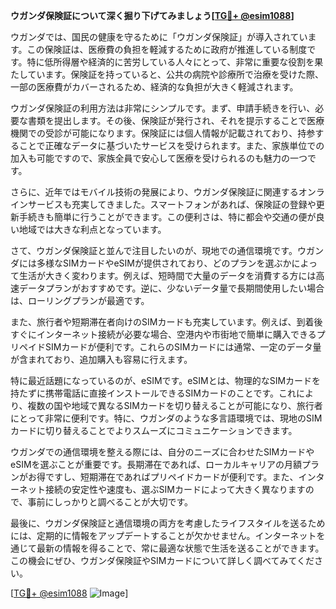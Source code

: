 **ウガンダ保険証について深く掘り下げてみましょう[[TG💪+ @esim1088](https://t.me/s/esim1088)]**

ウガンダでは、国民の健康を守るために「ウガンダ保険証」が導入されています。この保険証は、医療費の負担を軽減するために政府が推進している制度です。特に低所得層や経済的に苦労している人々にとって、非常に重要な役割を果たしています。保険証を持っていると、公共の病院や診療所で治療を受けた際、一部の医療費がカバーされるため、経済的な負担が大きく軽減されます。

ウガンダ保険証の利用方法は非常にシンプルです。まず、申請手続きを行い、必要な書類を提出します。その後、保険証が発行され、それを提示することで医療機関での受診が可能になります。保険証には個人情報が記載されており、持参することで正確なデータに基づいたサービスを受けられます。また、家族単位での加入も可能ですので、家族全員で安心して医療を受けられるのも魅力の一つです。

さらに、近年ではモバイル技術の発展により、ウガンダ保険証に関連するオンラインサービスも充実してきました。スマートフォンがあれば、保険証の登録や更新手続きも簡単に行うことができます。この便利さは、特に都会や交通の便が良い地域では大きな利点となっています。

さて、ウガンダ保険証と並んで注目したいのが、現地での通信環境です。ウガンダには多様なSIMカードやeSIMが提供されており、どのプランを選ぶかによって生活が大きく変わります。例えば、短時間で大量のデータを消費する方には高速データプランがおすすめです。逆に、少ないデータ量で長期間使用したい場合は、ローリングプランが最適です。

また、旅行者や短期滞在者向けのSIMカードも充実しています。例えば、到着後すぐにインターネット接続が必要な場合、空港内や市街地で簡単に購入できるプリペイドSIMカードが便利です。これらのSIMカードには通常、一定のデータ量が含まれており、追加購入も容易に行えます。

特に最近話題になっているのが、eSIMです。eSIMとは、物理的なSIMカードを持たずに携帯電話に直接インストールできるSIMカードのことです。これにより、複数の国や地域で異なるSIMカードを切り替えることが可能になり、旅行者にとって非常に便利です。特に、ウガンダのような多言語環境では、現地のSIMカードに切り替えることでよりスムーズにコミュニケーションできます。

ウガンダでの通信環境を整える際には、自分のニーズに合わせたSIMカードやeSIMを選ぶことが重要です。長期滞在であれば、ローカルキャリアの月額プランがお得ですし、短期滞在であればプリペイドカードが便利です。また、インターネット接続の安定性や速度も、選ぶSIMカードによって大きく異なりますので、事前にしっかりと調べることが大切です。

最後に、ウガンダ保険証と通信環境の両方を考慮したライフスタイルを送るためには、定期的に情報をアップデートすることが欠かせません。インターネットを通じて最新の情報を得ることで、常に最適な状態で生活を送ることができます。この機会にぜひ、ウガンダ保険証やSIMカードについて詳しく調べてみてください。

[[TG💪+ @esim1088](https://t.me/s/esim1088) ![Image](https://i.postimg.cc/Y0z9fWf4/image.png)]